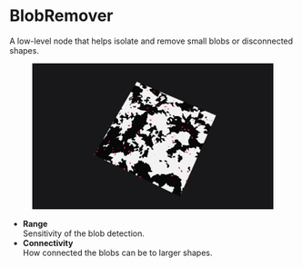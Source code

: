 # BlobRemover

A low-level node that helps isolate and remove small blobs or disconnected shapes.

<figure><img src="../../.gitbook/assets/Gaea_-_Untitled_10-43-03-PM.png" alt=""><figcaption></figcaption></figure>



* **Range**  
  Sensitivity of the blob detection.
* **Connectivity**  
  How connected the blobs can be to larger shapes.
